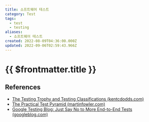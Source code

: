 ```yaml
---
title: 소프트웨어 테스트
category: Test
tags:
  - test
  - testing
aliases:
  - 소프트웨어 테스트
created: 2022-08-09T04:36:00.000Z
updated: 2022-09-06T02:59:43.966Z
---
```


# {{ $frontmatter.title }}

## References

- [The Testing Trophy and Testing Classifications (kentcdodds.com)](https://kentcdodds.com/blog/write-tests)
- [The Practical Test Pyramid (martinfowler.com)](https://martinfowler.com/articles/practical-test-pyramid.html)
- [Google Testing Blog: Just Say No to More End-to-End Tests (googleblog.com)](https://testing.googleblog.com/2015/04/just-say-no-to-more-end-to-end-tests.html)
